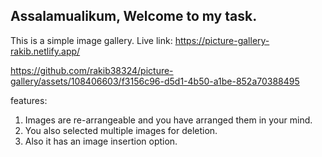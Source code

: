 ## Assalamualikum, Welcome to my task.

This is a simple image gallery.
Live link: https://picture-gallery-rakib.netlify.app/



https://github.com/rakib38324/picture-gallery/assets/108406603/f3156c96-d5d1-4b50-a1be-852a70388495



features:
1. Images are re-arrangeable and you have arranged them in your mind.
2. You also selected multiple images for deletion.
3. Also it has an image insertion option.
